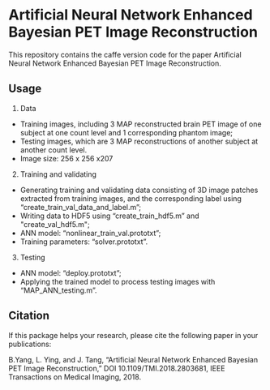 # Artificial Neural Network Enhanced Bayesian PET Image Reconstruction

This repository contains the caffe version code for the paper Artificial Neural Network Enhanced Bayesian PET Image Reconstruction. 

## Usage

1. Data

* Training images, including 3 MAP reconstructed brain PET image of one subject at one count level and 1 corresponding phantom image;
* Testing images, which are 3 MAP reconstructions of another subject at another count level.
* Image size: 256 x 256 x207

2. Training and validating

* Generating training and validating data consisting of 3D image patches extracted from training images, and the corresponding label 
using “create_train_val_data_and_label.m”;
* Writing data to HDF5 using “create_train_hdf5.m” and "create_val_hdf5.m";
* ANN model: “nonlinear_train_val.prototxt”;
* Training parameters: “solver.prototxt”.

3. Testing

* ANN model: “deploy.prototxt”;
* Applying the trained model to process testing images with “MAP_ANN_testing.m”.

## Citation

If this package helps your research, please cite the following paper in your publications:

B.Yang, L. Ying, and J. Tang, “Artificial Neural Network
Enhanced Bayesian PET Image Reconstruction,” DOI 10.1109/TMI.2018.2803681, IEEE
Transactions on Medical Imaging, 2018.

